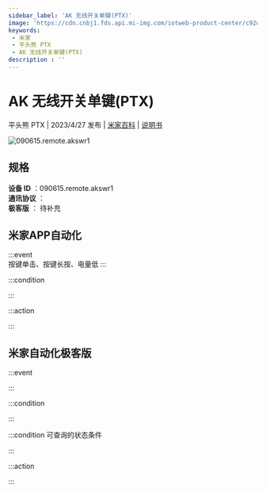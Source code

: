 ```yaml
---
sidebar_label: 'AK 无线开关单键(PTX)'
image: 'https://cdn.cnbj1.fds.api.mi-img.com/iotweb-product-center/c92d30cca08cca83e3932a80e8fc530d_1680853053971.png?GalaxyAccessKeyId=AKVGLQWBOVIRQ3XLEW&Expires=9223372036854775807&Signature=DQRYPk89U5ajuND/jwJpKrjgOMA='
keywords: 
 - 米家
 - 平头熊 PTX
 - AK 无线开关单键(PTX)
description : ''
---
```

# AK 无线开关单键(PTX)

平头熊 PTX | 2023/4/27 发布 | [米家百科](https://home.mi.com/webapp/content/baike/product/index.html?model=090615.remote.akswr1) | [说明书](https://home.mi.com/views/introduction.html?model=090615.remote.akswr1&region=cn)

![090615.remote.akswr1](https://cdn.cnbj1.fds.api.mi-img.com/iotweb-product-center/c92d30cca08cca83e3932a80e8fc530d_1680853053971.png?GalaxyAccessKeyId=AKVGLQWBOVIRQ3XLEW&Expires=9223372036854775807&Signature=DQRYPk89U5ajuND/jwJpKrjgOMA=)

## 规格  
> 
**设备 ID** ：090615.remote.akswr1  
**通讯协议** ：  
**极客版**  ： 待补充 


## 米家APP自动化  

:::event  
按键单击、按键长按、电量低
:::

:::condition  

:::

:::action   

:::

## 米家自动化极客版  

:::event  

:::

:::condition  

:::

:::condition 可查询的状态条件  

:::

:::action  

:::

        
